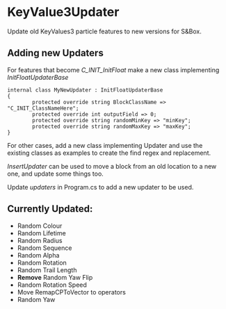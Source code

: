 # KeyValue3Updater
Update old KeyValues3 particle features to new versions for S&Box.

## Adding new Updaters
For features that become *C_INIT_InitFloat* make a new class implementing *InitFloatUpdaterBase*
```
internal class MyNewUpdater : InitFloatUpdaterBase
{
        protected override string BlockClassName => "C_INIT_ClassNameHere";
        protected override int outputField => 0;
        protected override string randomMinKey => "minKey";
        protected override string randomMaxKey => "maxKey";
}
```
For other cases, add a new class implementing Updater and use the existing classes as examples to create the find regex and replacement.

*InsertUpdater* can be used to move a block from an old location to a new one, and update some things too.

Update *updaters* in Program.cs to add a new updater to be used.

## Currently Updated:
- Random Colour
- Random Lifetime
- Random Radius
- Random Sequence
- Random Alpha
- Random Rotation
- Random Trail Length
- **Remove** Random Yaw Flip
- Random Rotation Speed
- Move RemapCPToVector to operators
- Random Yaw
